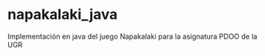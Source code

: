 napakalaki_java
===============

Implementación en java del juego Napakalaki para la asignatura PDOO de la UGR